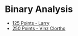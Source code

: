 # Binary Analysis

- [125 Points - Larry](125_larry.md)
- [250 Points - Vinz Clortho](250_viz_clortho.md)